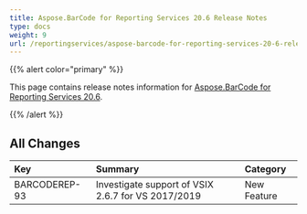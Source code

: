 ```yaml
---
title: Aspose.BarCode for Reporting Services 20.6 Release Notes
type: docs
weight: 9
url: /reportingservices/aspose-barcode-for-reporting-services-20-6-release-notes/
---
```


{{% alert color="primary" %}} 

This page contains release notes information for [Aspose.BarCode for Reporting Services 20.6](https://downloads.aspose.com/barcode/reportingservices/new-releases/aspose.barcode-for-reporting-services-20.6/).

{{% /alert %}} 
## **All Changes**

|**Key**|**Summary**|**Category**|
| :- | :- | :- |
|BARCODEREP-93|Investigate support of VSIX 2.6.7 for VS 2017/2019|New Feature|

